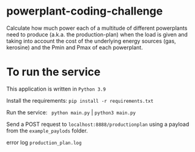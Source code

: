 # powerplant-coding-challenge
Calculate how much power each of a multitude of different powerplants need to produce (a.k.a. the production-plan) when the load is given and taking into account the cost of the underlying energy sources (gas, kerosine) and the Pmin and Pmax of each powerplant.


# To run the service

This application is written in ```Python 3.9```

Install the requirements: ```pip install -r requirements.txt```

Run the service:
``` python main.py``` | ```python3 main.py```

Send a POST request to ```localhost:8888/productionplan``` using a payload from the ```example_paylods``` folder.

error log ```production_plan.log```